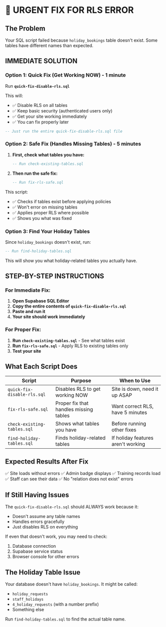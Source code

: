 # 🚨 URGENT FIX FOR RLS ERROR

## The Problem
Your SQL script failed because `holiday_bookings` table doesn't exist. Some tables have different names than expected.

## IMMEDIATE SOLUTION

### Option 1: Quick Fix (Get Working NOW) - 1 minute
Run **`quick-fix-disable-rls.sql`**

This will:
- ✅ Disable RLS on all tables
- ✅ Keep basic security (authenticated users only)
- ✅ Get your site working immediately
- ✅ You can fix properly later

```sql
-- Just run the entire quick-fix-disable-rls.sql file
```

### Option 2: Safe Fix (Handles Missing Tables) - 5 minutes

1. **First, check what tables you have:**
   ```sql
   -- Run check-existing-tables.sql
   ```

2. **Then run the safe fix:**
   ```sql
   -- Run fix-rls-safe.sql
   ```

This script:
- ✅ Checks if tables exist before applying policies
- ✅ Won't error on missing tables
- ✅ Applies proper RLS where possible
- ✅ Shows you what was fixed

### Option 3: Find Your Holiday Tables
Since `holiday_bookings` doesn't exist, run:
```sql
-- Run find-holiday-tables.sql
```

This will show you what holiday-related tables you actually have.

## STEP-BY-STEP INSTRUCTIONS

### For Immediate Fix:

1. **Open Supabase SQL Editor**
2. **Copy the entire contents of `quick-fix-disable-rls.sql`**
3. **Paste and run it**
4. **Your site should work immediately**

### For Proper Fix:

1. **Run `check-existing-tables.sql`** - See what tables exist
2. **Run `fix-rls-safe.sql`** - Apply RLS to existing tables only
3. **Test your site**

## What Each Script Does

| Script | Purpose | When to Use |
|--------|---------|-------------|
| `quick-fix-disable-rls.sql` | Disables RLS to get working NOW | Site is down, need it up ASAP |
| `fix-rls-safe.sql` | Proper fix that handles missing tables | Want correct RLS, have 5 minutes |
| `check-existing-tables.sql` | Shows what tables you have | Before running other fixes |
| `find-holiday-tables.sql` | Finds holiday-related tables | If holiday features aren't working |

## Expected Results After Fix

✅ Site loads without errors
✅ Admin badge displays
✅ Training records load
✅ Staff can see their data
✅ No "relation does not exist" errors

## If Still Having Issues

The `quick-fix-disable-rls.sql` should ALWAYS work because it:
- Doesn't assume any table names
- Handles errors gracefully
- Just disables RLS on everything

If even that doesn't work, you may need to check:
1. Database connection
2. Supabase service status
3. Browser console for other errors

## The Holiday Table Issue

Your database doesn't have `holiday_bookings`. It might be called:
- `holiday_requests`
- `staff_holidays`
- `4_holiday_requests` (with a number prefix)
- Something else

Run `find-holiday-tables.sql` to find the actual table name.